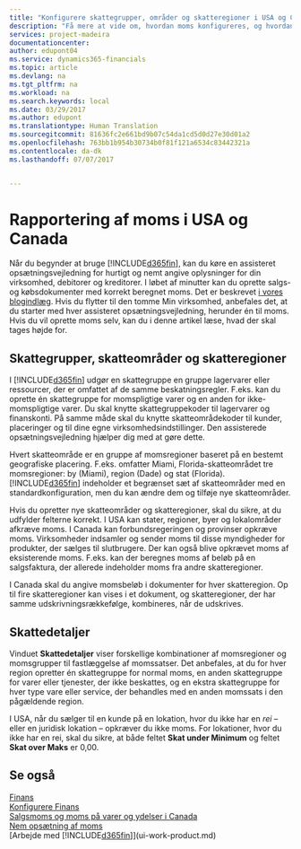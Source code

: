 ```yaml
---
title: "Konfigurere skattegrupper, områder og skatteregioner i USA og Canada | Microsoft Docs"
description: "Få mere at vide om, hvordan moms konfigureres, og hvordan skattegrupper, skatteområder (stater, lande, byer og lokaliteter), skatteregioner og skattedetaljer fungerer."
services: project-madeira
documentationcenter: 
author: edupont04
ms.service: dynamics365-financials
ms.topic: article
ms.devlang: na
ms.tgt_pltfrm: na
ms.workload: na
ms.search.keywords: local
ms.date: 03/29/2017
ms.author: edupont
ms.translationtype: Human Translation
ms.sourcegitcommit: 81636fc2e661bd9b07c54da1cd5d0d27e30d01a2
ms.openlocfilehash: 763bb1b954b30734b0f81f121a6534c83442321a
ms.contentlocale: da-dk
ms.lasthandoff: 07/07/2017


---
```

# <a name="reporting-sales-tax-in-the-us-and-canada"></a>Rapportering af moms i USA og Canada
Når du begynder at bruge [!INCLUDE[d365fin](includes/d365fin_md.md)], kan du køre en assisteret opsætningsvejledning for hurtigt og nemt angive oplysninger for din virksomhed, debitorer og kreditorer. I løbet af minutter kan du oprette salgs- og købsdokumenter med korrekt beregnet moms. Det er beskrevet [i vores blogindlæg](https://madeira.microsoft.com/blog/sales-tax-setup-made-easy).
Hvis du flytter til den tomme Min virksomhed, anbefales det, at du starter med hver assisteret opsætningsvejledning, herunder én til moms. Hvis du vil oprette moms selv, kan du i denne artikel læse, hvad der skal tages højde for.  

## <a name="tax-groups-tax-areas-and-tax-jurisdictions"></a>Skattegrupper, skatteområder og skatteregioner
I [!INCLUDE[d365fin](includes/d365fin_md.md)] udgør en skattegruppe en gruppe lagervarer eller ressourcer, der er omfattet af de samme beskatningsregler. F.eks. kan du oprette én skattegruppe for momspligtige varer og en anden for ikke-momspligtige varer. Du skal knytte skattegruppekoder til lagervarer og finanskonti. På samme måde skal du knytte skatteområdekoder til kunder, placeringer og til dine egne virksomhedsindstillinger. Den assisterede opsætningsvejledning hjælper dig med at gøre dette.  

Hvert skatteområde er en gruppe af momsregioner baseret på en bestemt geografiske placering. F.eks. omfatter Miami, Florida-skatteområdet tre momsregioner: by (Miami), region (Dade) og stat (Florida). [!INCLUDE[d365fin](includes/d365fin_md.md)] indeholder et begrænset sæt af skatteområder med en standardkonfiguration, men du kan ændre dem og tilføje nye skatteområder.  

Hvis du opretter nye skatteområder og skatteregioner, skal du sikre, at du udfylder felterne korrekt. I USA kan stater, regioner, byer og lokalområder afkræve moms. I Canada kan forbundsregeringen og provinser opkræve moms. Virksomheder indsamler og sender moms til disse myndigheder for produkter, der sælges til slutbrugere. Der kan også blive opkrævet moms af eksisterende moms. F.eks. kan der beregnes moms af beløb på en salgsfaktura, der allerede indeholder moms fra andre skatteregioner.  

I Canada skal du angive momsbeløb i dokumenter for hver skatteregion. Op til fire skatteregioner kan vises i et dokument, og skatteregioner, der har samme udskrivningsrækkefølge, kombineres, når de udskrives.  

## <a name="tax-details"></a>Skattedetaljer
Vinduet **Skattedetaljer** viser forskellige kombinationer af momsregioner og momsgrupper til fastlæggelse af momssatser. Det anbefales, at du for hver region opretter én skattegruppe for normal moms, en anden skattegruppe for varer eller tjenester, der ikke beskattes, og en ekstra skattegruppe for hver type vare eller service, der behandles med en anden momssats i den pågældende region.  

I USA, når du sælger til en kunde på en lokation, hvor du ikke har en *rei* – eller en juridisk lokation – opkræver du ikke moms. For lokationer, hvor du ikke har en rei, skal du sikre, at både feltet **Skat under Minimum** og feltet **Skat over Maks** er 0,00.  

## <a name="see-also"></a>Se også
[Finans](finance.md)  
[Konfigurere Finans](finance-setup-finance.md)  
[Salgsmoms og moms på varer og ydelser i Canada](ca-finance-tax.md)  
[Nem opsætning af moms](https://madeira.microsoft.com/blog/sales-tax-setup-made-easy)  
[Arbejde med [!INCLUDE[d365fin](includes/d365fin_md.md)]](ui-work-product.md)  

